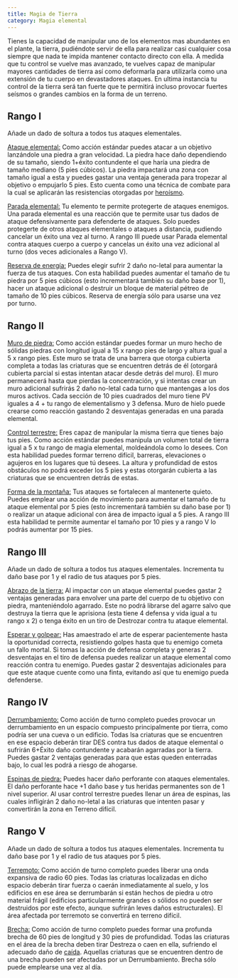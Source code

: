 ```yaml
---
title: Magia de Tierra
category: Magia elemental
---
```


Tienes la capacidad de manipular uno de los elementos mas abundantes en el plante, la tierra, pudiéndote servir de ella para realizar casi cualquier cosa siempre que nada te impida mantener contacto directo con ella. A medida que tu control se vuelve mas avanzado, te vuelves capaz de manipular mayores cantidades de tierra así como deformarla para utilizarla como una extensión de tu cuerpo en devastadores ataques. En ultima instancia tu control de la tierra será tan fuerte que te permitirá incluso provocar fuertes seísmos o grandes cambios en la forma de un terreno.

## Rango I

Añade un dado de soltura a todos tus ataques elementales.

<u>Ataque elemental:</u> Como acción estándar puedes atacar a un objetivo lanzándole una piedra a gran velocidad. La piedra hace daño dependiendo de su tamaño, siendo 1+éxito contundente el que haría una piedra de tamaño mediano (5 pies cúbicos). La piedra impactará una zona con tamaño igual a esta y puedes gastar una ventaja generada para tropezar al objetivo o empujarlo 5 pies. Esto cuenta como una técnica de combate para la cual se aplicarán las resistencias otorgadas por [heroísmo](https://raldamain.com/rules/Crear%20personajes/talentos.html#hero%C3%ADsmo-fue).

<u>Parada elemental:</u> Tu elemento te permite protegerte de ataques enemigos. Una parada elemental es una reacción que te permite usar tus dados de ataque defensivamente para defenderte de ataques. Solo puedes protegerte de otros ataques elementales o ataques a distancia, pudiendo cancelar un éxito una vez al turno. A rango III puede usar Parada elemental contra ataques cuerpo a cuerpo y cancelas un éxito una vez adicional al turno (dos veces adicionales a Rango V).

<u>Reserva de energía:</u> Puedes elegir sufrir 2 daño no-letal para aumentar la fuerza de tus ataques. Con esta habilidad puedes aumentar el tamaño de tu piedra por 5 pies cúbicos (esto incrementará también su daño base por 1), hacer un ataque adicional o destruir un bloque de material pétreo de tamaño de 10 pies cúbicos. Reserva de energía sólo para usarse una vez por turno.

## Rango II

<u>Muro de piedra:</u> Como acción estándar puedes formar un muro hecho de sólidas piedras con longitud igual a 15 x rango pies de largo y altura igual a 5 x rango pies. Este muro se trata de una barrera que otorga cubierta completa a todas las criaturas que se encuentren detrás de él (otorgará cubierta parcial si estas intentan atacar desde detrás del muro). El muro permanecerá hasta que pierdas la concentración, y si intentas crear un muro adicional sufrirás 2 daño no-letal cada turno que mantengas a los dos muros activos. Cada sección de 10 pies cuadrados del muro tiene PV iguales a 4 + tu rango de elementalismo y 3 defensa. Muro de hielo puede crearse como reacción gastando 2 desventajas generadas en una parada elemental.

<u>Control terrestre:</u> Eres capaz de manipular la misma tierra que tienes bajo tus pies. Como acción estándar puedes manipula un volumen total de tierra igual a 5 x tu rango de magia elemental, moldeándola como lo desees. Con esta habilidad puedes formar terreno difícil, barreras, elevaciones o agujeros en los lugares que tú desees. La altura y profundidad de estos obstáculos no podrá exceder los 5 pies y estas otorgarán cubierta a las criaturas que se encuentren detrás de estas.

<u>Forma de la montaña:</u> Tus ataques se fortalecen al mantenerte quieto. Puedes emplear una acción de movimiento para aumentar el tamaño de tu ataque elemental por 5 pies (esto incrementará también su daño base por 1) o realizar un ataque adicional con área de impacto igual a 5 pies. A rango III esta habilidad te permite aumentar el tamaño por 10 pies y a rango V lo podrás aumentar por 15 pies.

## Rango III

Añade un dado de soltura a todos tus ataques elementales. Incrementa tu daño base por 1 y el radio de tus ataques por 5 pies.

<u>Abrazo de la tierra:</u> Al impactar con un ataque elemental puedes gastar 2 ventajas generadas para envolver una parte del cuerpo de tu objetivo con piedra, manteniéndolo agarrado. Este no podrá librarse del agarre salvo que destruya la tierra que le aprisiona (esta tiene 4 defensa y vida igual a tu rango x 2) o tenga éxito en un tiro de Destrozar contra tu ataque elemental.

<u>Esperar y golpear:</u> Has amaestrado el arte de esperar pacientemente hasta la oportunidad correcta, resistiendo golpes hasta que tu enemigo cometa un fallo mortal. Si tomas la acción de defensa completa y generas 2 desventajas en el tiro de defensa puedes realizar un ataque elemental como reacción contra tu enemigo. Puedes gastar 2 desventajas adicionales para que este ataque cuente como una finta, evitando así que tu enemigo pueda defenderse.

## Rango IV

 <u>Derrumbamiento:</u> Como acción de turno completo puedes provocar un derrumbamiento en un espacio compuesto principalmente por tierra, como podría ser una cueva o un edificio. Todas lsa criaturas que se encuentren en ese espacio deberán tirar DES contra tus dados de ataque elemental o sufrirán 6+Éxito daño contundente y acabarán agarradas por la tierra. Puedes gastar 2 ventajas generadas para que estas queden enterradas bajo, lo cual les podrá a riesgo de ahogarse.

<u>Espinas de piedra:</u> Puedes hacer daño perforante con ataques elementales. El daño perforante hace +1 daño base y tus heridas permanentes son de 1 nivel superior. Al usar control terrestre puedes llenar un área de espinas, las cuales infligirán 2 daño no-letal a las criaturas que intenten pasar y convertirán la zona en Terreno difícil.

## Rango V

Añade un dado de soltura a todos tus ataques elementales. Incrementa tu daño base por 1 y el radio de tus ataques por 5 pies.

<u>Terremoto:</u> Como acción de turno completo puedes liberar una onda expansiva de radio 60 pies. Todas las criaturas localizadas en dicho espacio deberán tirar fuerza o caerán inmediatamente al suelo, y los edificios en ese área se derrumbarán si están hechos de piedra u otro material frágil (edificios particularmente grandes o sólidos no pueden ser destruidos por este efecto, aunque sufrirán leves daños estructurales). El área afectada por terremoto se convertirá en terreno difícil.

<u>Brecha:</u> Como acción de turno completo puedes formar una profunda brecha de 60 pies de longitud y 30 pies de profundidad. Todas las criaturas en el área de la brecha deben tirar Destreza o caen en ella, sufriendo el adecuado daño de [caída](https://raldamain.com/rules/Reglas%20principales/reglas%20de%20combate.html#ca%C3%ADdas). Aquellas criaturas que se encuentren dentro de una brecha pueden ser afectadas por un Derrumbamiento. Brecha sólo puede emplearse una vez al día.

